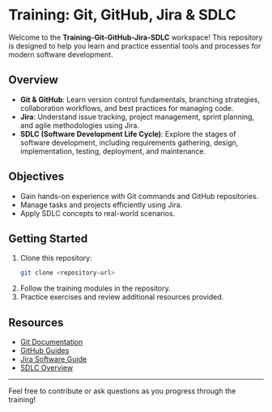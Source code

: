 # Training: Git, GitHub, Jira & SDLC

Welcome to the **Training-Git-GitHub-Jira-SDLC** workspace! This repository is designed to help you learn and practice essential tools and processes for modern software development.

## Overview

- **Git & GitHub**: Learn version control fundamentals, branching strategies, collaboration workflows, and best practices for managing code.
- **Jira**: Understand issue tracking, project management, sprint planning, and agile methodologies using Jira.
- **SDLC (Software Development Life Cycle)**: Explore the stages of software development, including requirements gathering, design, implementation, testing, deployment, and maintenance.

## Objectives

- Gain hands-on experience with Git commands and GitHub repositories.
- Manage tasks and projects efficiently using Jira.
- Apply SDLC concepts to real-world scenarios.

## Getting Started

1. Clone this repository:
    ```sh
    git clone <repository-url>
    ```
2. Follow the training modules in the repository.
3. Practice exercises and review additional resources provided.

## Resources

- [Git Documentation](https://git-scm.com/doc)
- [GitHub Guides](https://guides.github.com/)
- [Jira Software Guide](https://www.atlassian.com/software/jira/guides)
- [SDLC Overview](https://www.atlassian.com/software-development/software-development-life-cycle)

---

Feel free to contribute or ask questions as you progress through the training!